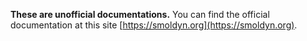 __These are unofficial documentations.__ You can find the official
documentation at this site [https://smoldyn.org](https://smoldyn.org). 
